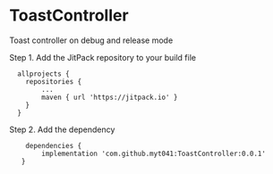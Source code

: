 # ToastController
Toast controller on debug and release mode

Step 1. Add the JitPack repository to your build file

      allprojects {
		repositories {
			...
			maven { url 'https://jitpack.io' }
		}
	  }
	  
Step 2. Add the dependency

 
        dependencies {
	        implementation 'com.github.myt041:ToastController:0.0.1'
	   }
